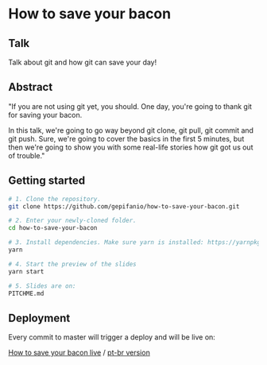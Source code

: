 # How to save your bacon

## Talk

Talk about git and how git can save your day!

## Abstract

"If you are not using git yet, you should. One day, you're going to thank git for saving your bacon. 

In this talk, we're going to go way beyond git clone, git pull, git commit and git push. Sure, we're going to cover the basics in the first 5 minutes, but then we're going to show you with some real-life stories how git got us out of trouble."


## Getting started

```bash
# 1. Clone the repository.
git clone https://github.com/gepifanio/how-to-save-your-bacon.git

# 2. Enter your newly-cloned folder.
cd how-to-save-your-bacon

# 3. Install dependencies. Make sure yarn is installed: https://yarnpkg.com/lang/en/docs/install
yarn

# 4. Start the preview of the slides
yarn start

# 5. Slides are on:
PITCHME.md
```

## Deployment

Every commit to master will trigger a deploy and will be live on:

[How to save your bacon live](https://how-to-save-your-bacon.now.sh/) / [pt-br version](https://how-to-save-your-bacon.now.sh/pt-br.html)
